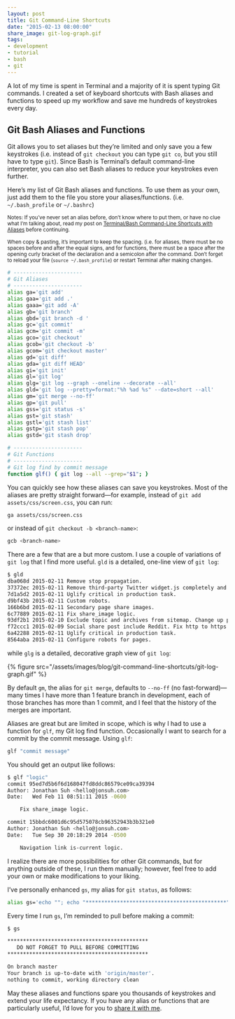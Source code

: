```yaml
---
layout: post
title: Git Command-Line Shortcuts
date: "2015-02-13 08:00:00"
share_image: git-log-graph.gif
tags:
- development
- tutorial
- bash
- git
---
```


A lot of my time is spent in Terminal and a majority of it is spent typing Git commands. I created a set of keyboard shortcuts with Bash aliases and functions to speed up my workflow and save me hundreds of keystrokes every day.

<!--more-->

## Git Bash Aliases and Functions

Git allows you to set aliases but they’re limited and only save you a few keystrokes (i.e. instead of `git checkout` you can type `git co`, but you still have to type `git`). Since Bash is Terminal’s default command-line interpreter, you can also set Bash aliases to reduce your keystrokes even further.

Here’s my list of Git Bash aliases and functions. To use them as your own, just add them to the file you store your aliases/functions. (i.e. `~/.bash_profile` or `~/.bashrc`)

<small>Notes: If you’ve never set an alias before, don’t know where to put them, or have no clue what I’m talking about, read my post on [Terminal/Bash Command-Line Shortcuts with Aliases](/blog/bash-command-line-shortcuts/) before continuing.</small>

<small>When copy & pasting, it’s important to keep the spacing. (i.e. for aliases, there must be no spaces before and after the equal signs, and for functions, there must be a space after the opening curly bracket of the declaration and a semicolon after the command. Don’t forget to reload your file (`source ~/.bash_profile`) or restart Terminal after making changes.</small>

```bash
# ----------------------
# Git Aliases
# ----------------------
alias ga='git add'
alias gaa='git add .'
alias gaaa='git add -A'
alias gb='git branch'
alias gbd='git branch -d '
alias gc='git commit'
alias gcm='git commit -m'
alias gco='git checkout'
alias gcob='git checkout -b'
alias gcom='git checkout master'
alias gd='git diff'
alias gda='git diff HEAD'
alias gi='git init'
alias gl='git log'
alias glg='git log --graph --oneline --decorate --all'
alias gld='git log --pretty=format:"%h %ad %s" --date=short --all'
alias gm='git merge --no-ff'
alias gp='git pull'
alias gss='git status -s'
alias gst='git stash'
alias gstl='git stash list'
alias gstp='git stash pop'
alias gstd='git stash drop'

# ----------------------
# Git Functions
# ----------------------
# Git log find by commit message
function glf() { git log --all --grep="$1"; }
```

You can quickly see how these aliases can save you keystrokes. Most of the aliases are pretty straight forward—for example, instead of `git add assets/css/screen.css`, you can run:

```bash
ga assets/css/screen.css
```

or instead of `git checkout -b <branch-name>`:

```bash
gcb <branch-name>
```

There are a few that are a but more custom. I use a couple of variations of `git log` that I find more useful. `gld` is a detailed, one-line view of `git log`:

```bash
$ gld
dba068d 2015-02-11 Remove stop propagation.
37372ec 2015-02-11 Remove third-party Twitter widget.js completely and replace with intent link.
7d1a5d2 2015-02-11 Uglify critical in production task.
d9bf43b 2015-02-11 Custom robots.
166b6bd 2015-02-11 Secondary page share images.
6c77889 2015-02-11 Fix share_image logic.
93df2b1 2015-02-10 Exclude topic and archives from sitemap. Change up priority.
f72ccc1 2015-02-09 Social share post include Reddit. Fix http to https.
6a42288 2015-02-11 Uglify critical in production task.
8564aba 2015-02-11 Configure robots for pages.
```

while `glg` is a detailed, decorative graph view of `git log`:

{% figure src="/assets/images/blog/git-command-line-shortcuts/git-log-graph.gif" %}

By default `gm`, the alias for `git merge`, defaults to `--no-ff` (no fast-forward)—many times I have more than 1 feature branch in development, each of those branches has more than 1 commit, and I feel that the history of the merges are important.

Aliases are great but are limited in scope, which is why I had to use a function for `glf`, my Git log find function. Occasionally I want to search for a commit by the commit message. Using `glf`:

```bash
glf "commit message"
```

You should get an output like follows:

```bash
$ glf "logic"
commit 95ed7d5b6f6d168047fd8ddc86579ce09ca39394
Author: Jonathan Suh <hello@jonsuh.com>
Date:   Wed Feb 11 08:51:11 2015 -0600

    Fix share_image logic.

commit 15bbdc6001d6c95d575078cb96352943b3b321e0
Author: Jonathan Suh <hello@jonsuh.com>
Date:   Tue Sep 30 20:18:29 2014 -0500

    Navigation link is-current logic.
```

I realize there are more possibilities for other Git commands, but for anything outside of these, I run them manually; however, feel free to add your own or make modifications to your liking.

I’ve personally enhanced `gs`, my alias for `git status`, as follows:

```bash
alias gs='echo ""; echo "*********************************************"; echo -e "   DO NOT FORGET TO PULL BEFORE COMMITTING"; echo "*********************************************"; echo ""; git status'
```

Every time I run `gs`, I’m reminded to pull before making a commit:

```bash
$ gs

*********************************************
   DO NOT FORGET TO PULL BEFORE COMMITTING
*********************************************

On branch master
Your branch is up-to-date with 'origin/master'.
nothing to commit, working directory clean
```

May these aliases and functions spare you thousands of keystrokes and extend your life expectancy. If you have any alias or functions that are particularly useful, I’d love for you to <a href="/contact/">share it with me</a>.
